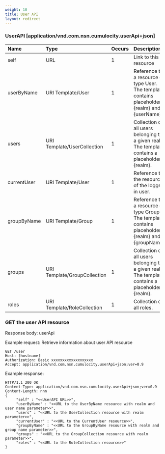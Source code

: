 ```yaml
---
weight: 10
title: User API
layout: redirect
---
```


### UserAPI [application/vnd.com.nsn.cumulocity.userApi+json]

<table>
<colgroup>
<col style="width: 25%;">
<col style="width: 25%;">
<col style="width: 10%;">
<col style="width: 40%;">
</colgroup>
<thead>
<tr>
<th align="left">Name</th>
<th align="left">Type</th>
<th align="left">Occurs</th>
<th align="left">Description</th>
</tr>
</thead>
<tbody>
<tr>
<td align="left">self</td>
<td align="left">URL</td>
<td align="left">1</td>
<td align="left">Link to this resource</td>
</tr>
<tr>
<td align="left">userByName</td>
<td align="left">URI Template/User</td>
<td align="left">1</td>
<td align="left">Reference to a resource of type User. The template contains placeholders {realm} and {userName}.</td>
</tr>
<tr>
<td align="left">users</td>
<td align="left">URI Template/UserCollection</td>
<td align="left">1</td>
<td align="left">Collection of all users belonging to a given realm. The template contains a placeholder {realm}.</td>
</tr>
<tr>
<td align="left">currentUser</td>
<td align="left">URI Template/User</td>
<td align="left">1</td>
<td align="left">Reference to the resource of the logged in user.</td>
</tr>
<tr>
<td align="left">groupByName</td>
<td align="left">URI Template/Group</td>
<td align="left">1</td>
<td align="left">Reference to a resource of type Group. The template contains placeholders {realm} and {groupName}.</td>
</tr>
<tr>
<td align="left">groups</td>
<td align="left">URI Template/GroupCollection</td>
<td align="left">1</td>
<td align="left">Collection of all users belonging to a given realm. The template contains a placeholder {realm}.</td>
</tr>
<tr>
<td align="left">roles</td>
<td align="left">URI Template/RoleCollection</td>
<td align="left">1</td>
<td align="left">Collection of all roles.</td>
</tr>
</tbody>
</table>

### GET the user API resource

Response body: userApi

Example request: Retrieve information about user API resource

    GET /user
    Host: [hostname]
    Authorization: Basic xxxxxxxxxxxxxxxxxxx
    Accept: application/vnd.com.nsn.cumulocity.userApi+json;ver=0.9

Example response:

    HTTP/1.1 200 OK
    Content-Type: application/vnd.com.nsn.cumulocity.userApi+json;ver=0.9
    Content-Length: nnn
    {
         "self" : "<<UserAPI URL>>",
         "userByName" : "<<URL to the UserByName resource with realm and user name parameter>>",
         "users" : "<<URL to the UserCollection resource with realm parameter>>",
         "currentUser" : "<<URL to the CurrentUser resource>>",
         "groupByName" : "<<URL to the GroupByName resource with realm and group name parameter>>",
         "groups" : "<<URL to the GroupCollection resource with realm parameter>>",
         "roles" : "<<URL to the RoleCollection resource>>"
    }
